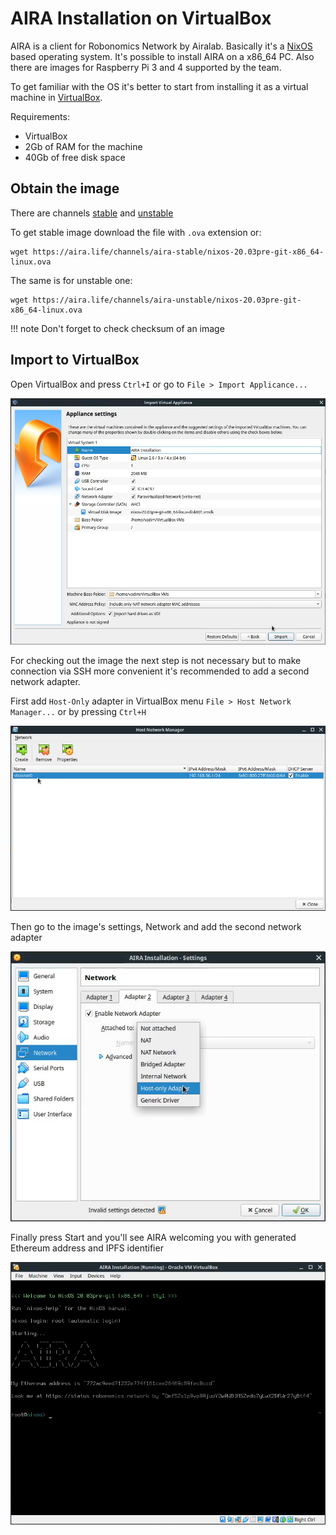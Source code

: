 # AIRA Installation on VirtualBox

AIRA is a client for Robonomics Network by Airalab. Basically it's a [NixOS](https://nixos.org/) based operating system.
It's possible to install AIRA on a x86_64 PC. Also there are images for Raspberry Pi 3 and 4 supported by the team.

To get familiar with the OS it's better to start from installing it as a virtual machine in [VirtualBox](https://www.virtualbox.org/).

Requirements:

* VirtualBox
* 2Gb of RAM for the machine
* 40Gb of free disk space

## Obtain the image

There are channels [stable](https://aira.life/channels/aira-stable/) and [unstable](https://aira.life/channels/aira-unstable/)

To get stable image download the file with `.ova` extension or:

```
wget https://aira.life/channels/aira-stable/nixos-20.03pre-git-x86_64-linux.ova
```

The same is for unstable one:

```
wget https://aira.life/channels/aira-unstable/nixos-20.03pre-git-x86_64-linux.ova
```

!!! note
    Don't forget to check checksum of an image

## Import to VirtualBox

Open VirtualBox and press `Ctrl+I` or go to `File > Import Applicance...`

![Import image](../img/try_it_out/aira_installation/import_image.png "Import image")

For checking out the image the next step is not necessary but to make connection via SSH more convenient it's recommended to add a second network adapter.

First add `Host-Only` adapter in VirtualBox menu `File > Host Network Manager...` or by pressing `Ctrl+H`

![Host Only](../img/try_it_out/aira_installation/host_only_adapter.png "Host Only")

Then go to the image's settings, Network and add the second network adapter

![Second adapter](../img/try_it_out/aira_installation/add_second_adapter.png "Second adapter")

Finally press Start and you'll see AIRA welcoming you with generated Ethereum address and IPFS identifier

![Welcome](../img/try_it_out/aira_installation/ready.png "Welcome")


